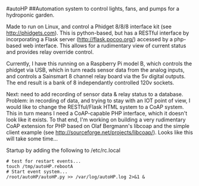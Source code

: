 #autoHP
##Automation system to control lights, fans, and pumps for a hydroponic garden.

Made to run on Linux, and control a Phidget 8/8/8 interface kit (see http://phidgets.com).  This is python-based, but has a RESTful interface by incorporating a Flask server (http://flask.pocoo.org/) accessed by a php-based web interface.  This allows for a rudimentary view of current status and provides relay override control.

Currently, I have this running on a Raspberry Pi model B, which controls the phidget via USB, which in turn reads sensor data from the analog inputs, and controls a Sainsmart 8 channel relay board via the 5v digital outputs.  The end result is a bank of 8 independantly controlled 120v sockets.

Next: need to add recording of sensor data & relay status to a database.
Problem: in recording of data, and trying to stay with an IOT point of view, I would like to change the RESTful/Flask HTML system to a CoAP system.  This in turn means I need a CoAP-capable PHP interface, which it doesn't look like it exists.
To that end, I'm working on building a very rudimentary CoAP extension for PHP based on Olaf Bergmann's libcoap and the simple client example (see http://sourceforge.net/projects/libcoap/).  Looks like this will take some time...

Startup by adding the following to /etc/rc.local
```
# test for restart events...
touch /tmp/autoHP.rebootA
# Start event system...
/root/autoHP/autoHP.py >> /var/log/autoHP.log 2>&1 &
```



